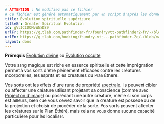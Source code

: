 ```yaml
---
# ATTENTION : Ne modifiez pas ce fichier
# Ce fichier est généré automatiquement par un script d'après les données du module Foundry VTT officiel et de sa traduction
title: Évolution spirituelle supérieure
titleEn: Greater Spiritual Evolution
id: gVLICIDQMvWN5D89
urlFr: https://gitlab.com/pathfinder-fr/foundryvtt-pathfinder2-fr/-/blob/master/data/feats/gVLICIDQMvWN5D89.htm
urlEn: https://gitlab.com/hooking/foundry-vtt---pathfinder-2e/-/blob/master/packs/data/feats.db/greater-spiritual-evolution.json
layout: dons
---
```

**Prérequis** [Évolution divine](évolution-divine.html) ou [Évolution occulte](évolution-occulte.html)

Votre sang magique est riche en essence spirituelle et cette imprégnation permet à vos sorts d'être pleinement efficaces contre les créatures incorporelles, les esprits et les créatures du Plan Éthéré.

Vos sorts ont les effets d'une rune de propriété [spectrale](../équipements/spectrale-rune.html). Ils peuvent cibler ou affecter une créature utilisant projetant sa conscience (comme avec [Projection d'image](../sorts/projection-d-image.html)) ou possédant une autre créature, même si son corps est ailleurs, bien que vous deviez savoir que la créature est possédé ou de la projection et choisir de procéder de la sorte. Vos sorts peuvent affecter les créatures sur le Plan Éthéré, mais cela ne vous donne aucune capacité particulière pour les localiser.
